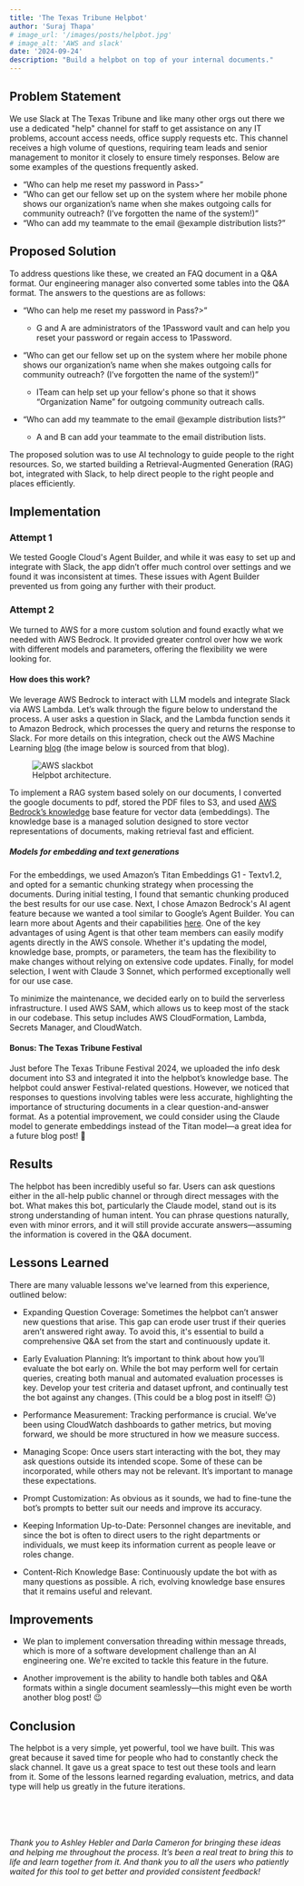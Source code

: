 ```yaml
---
title: 'The Texas Tribune Helpbot'
author: 'Suraj Thapa'
# image_url: '/images/posts/helpbot.jpg'
# image_alt: 'AWS and slack'
date: '2024-09-24'
description: "Build a helpbot on top of your internal documents."
---
```



## Problem Statement
We use Slack at The Texas Tribune and like many other orgs out there we use a dedicated "help" channel for staff to get assistance on any IT problems, account access needs, office supply requests etc. This  channel receives a high volume of questions, requiring team leads and senior management to monitor it closely to ensure timely responses. Below are some examples of the questions frequently asked.


- “Who can help me reset my password in Pass>”
- “Who can get our fellow set up on the system where her mobile phone shows our organization’s name when she makes outgoing calls for community outreach? (I’ve forgotten the name of the system!)”
- “Who can add my teammate to the email @example distribution lists?”
 							

## Proposed Solution

To address questions like these, we created an FAQ document in a Q&A format. Our engineering manager also converted some tables into the Q&A format. The answers to the questions are as follows:

- “Who can help me reset my password in Pass?>”
    - G and A are administrators of the 1Password vault and can help you reset your password or regain access to 1Password.

- “Who can get our fellow set up on the system where her mobile phone shows our organization’s name when she makes outgoing calls for community outreach? (I’ve forgotten the name of the system!)”
    - ITeam can help set up your fellow's phone so that it shows “Organization Name” for outgoing community outreach calls.

- “Who can add my teammate to the email @example distribution lists?”
    - A and B can add your teammate to the email distribution lists.

The proposed solution was to use AI technology to guide people to the right resources. So, we started building a Retrieval-Augmented Generation (RAG) bot, integrated with Slack, to help direct people to the right people and places efficiently.


## Implementation

### Attempt 1 

We tested Google Cloud's Agent Builder, and while it was easy to set up and integrate with Slack, the app didn’t offer much control over settings and we found it was inconsistent at times. These issues with Agent Builder prevented us from going any further with their product.

### Attempt 2

We turned to AWS for a more custom solution and found exactly what we needed with AWS Bedrock. It provided greater control over how we work with different models and parameters, offering the flexibility we were looking for.

#### How does this work?
We leverage AWS Bedrock to interact with LLM models and integrate Slack via AWS Lambda. Let’s walk through the figure below to understand the process. A user asks a question in Slack, and the Lambda function sends it to Amazon Bedrock, which processes the query and returns the response to Slack. For more details on this integration, check out the AWS Machine Learning [blog](https://aws.amazon.com/blogs/machine-learning/deploy-a-slack-gateway-for-amazon-bedrock/) (the image below is sourced from that blog).

<figure>
  <img src="{{ '/images/posts/helpbot-architecture.png' | url }}" alt="AWS slackbot">
  <figcaption>Helpbot architecture.</figcaption>
</figure>


To implement a RAG system based solely on our documents, I converted the google documents to pdf, stored the PDF files to S3, and used [AWS Bedrock’s knowledge](https://docs.aws.amazon.com/bedrock/latest/userguide/knowledge-base-create.html) base feature for vector data (embeddings). The knowledge base is a managed solution designed to store vector representations of documents, making retrieval fast and efficient.

##### Models for embedding and text generations

For the embeddings, we used Amazon’s Titan Embeddings G1 - Textv1.2, and opted for a semantic chunking strategy when processing the documents. During initial testing, I found that semantic chunking produced the best results for our use case. Next, I chose Amazon Bedrock's AI agent feature because we wanted a tool similar to Google’s Agent Builder. You can learn more about Agents and their capabilities [here](https://aws.amazon.com/blogs/machine-learning/enabling-complex-generative-ai-applications-with-amazon-bedrock-agents/). One of the key advantages of using Agent is that other team members can easily modify agents directly in the AWS console. Whether it's updating the model, knowledge base, prompts, or parameters, the team has the flexibility to make changes without relying on extensive code updates. Finally, for model selection, I went with Claude 3 Sonnet, which performed exceptionally well for our use case. 

To minimize the maintenance, we decided early on to build the serverless infrastructure. I used AWS SAM, which allows us to keep most of the stack in our codebase. This setup includes AWS CloudFormation, Lambda, Secrets Manager, and CloudWatch.


#### Bonus: The Texas Tribune Festival


Just before The Texas Tribune Festival 2024, we uploaded the info desk document into S3 and integrated it into the helpbot’s knowledge base. The helpbot could answer Festival-related questions. However, we noticed that responses to questions involving tables were less accurate, highlighting the importance of structuring documents in a clear question-and-answer format. As a potential improvement, we could consider using the Claude model to generate embeddings instead of the Titan model—a great idea for a future blog post! 🤔


## Results

The helpbot has been incredibly useful so far. Users can ask questions either in the all-help public channel or through direct messages with the bot. What makes this bot, particularly the Claude model, stand out is its strong understanding of human intent. You can phrase questions naturally, even with minor errors, and it will still provide accurate answers—assuming the information is covered in the Q&A document. 


## Lessons Learned

There are many valuable lessons we've learned from this experience, outlined below:

- Expanding Question Coverage: Sometimes the helpbot can’t answer new questions that arise. This gap can erode user trust if their queries aren’t answered right away. To avoid this, it's essential to build a comprehensive Q&A set from the start and continuously update it.

- Early Evaluation Planning: It’s important to think about how you’ll evaluate the bot early on. While the bot may perform well for certain queries, creating both manual and automated evaluation processes is key. Develop your test criteria and dataset upfront, and continually test the bot against any changes. (This could be a blog post in itself! 😉)

- Performance Measurement: Tracking performance is crucial. We’ve been using CloudWatch dashboards to gather metrics, but moving forward, we should be more structured in how we measure success.

- Managing Scope: Once users start interacting with the bot, they may ask questions outside its intended scope. Some of these can be incorporated, while others may not be relevant. It’s important to manage these expectations.

- Prompt Customization: As obvious as it sounds, we had to fine-tune the bot’s prompts to better suit our needs and improve its accuracy.

- Keeping Information Up-to-Date: Personnel changes are inevitable, and since the bot is often to direct users to the right departments or individuals, we must keep its information current as people leave or roles change.

- Content-Rich Knowledge Base: Continuously update the bot with as many questions as possible. A rich, evolving knowledge base ensures that it remains useful and relevant.


## Improvements

- We plan to implement conversation threading within message threads, which is more of a software development challenge than an AI engineering one. We're excited to tackle this feature in the future.

- Another improvement is the ability to handle both tables and Q&A formats within a single document seamlessly—this might even be worth another blog post! 😉


## Conclusion

The helpbot is a very simple, yet powerful, tool we have built. This was great because it saved time for people who had to constantly check the slack channel. It gave us a great space to test out these tools and learn from it. Some of the lessons learned regarding evaluation, metrics, and data type will help us greatly in the future iterations. 

<br></br>
<br></br>
<i>Thank you to Ashley Hebler and Darla Cameron for bringing these ideas and helping me throughout the process. It’s been a real treat to bring this to life and learn together from it. And thank you to all the users who patiently waited for this tool to get better and provided consistent feedback!</i>
